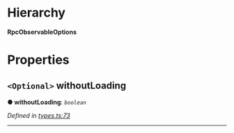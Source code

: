 

# Hierarchy

**RpcObservableOptions**

# Properties

<a id="withoutloading"></a>

## `<Optional>` withoutLoading

**● withoutLoading**: *`boolean`*

*Defined in [types.ts:73](https://github.com/paritytech/js-libs/blob/7df4531/packages/light.js/src/types.ts#L73)*

___

